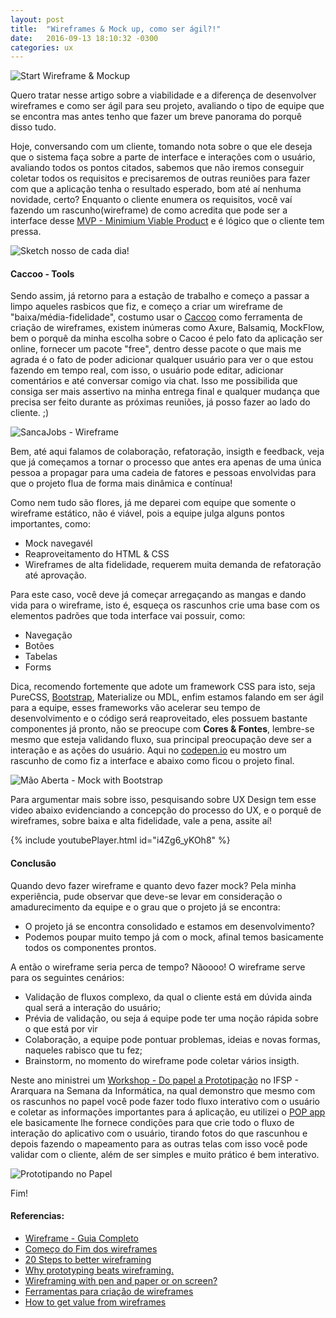 ```yaml
---
layout: post
title:  "Wireframes & Mock up, como ser ágil?!"
date:   2016-09-13 18:10:32 -0300
categories: ux
---
```


![Start Wireframe & Mockup](https://d262ilb51hltx0.cloudfront.net/max/800/1*XOPA8mvLJbtVmO4JgVNLJQ.png)

Quero tratar nesse artigo sobre a viabilidade e a diferença de desenvolver wireframes e como ser ágil para seu projeto, avaliando o tipo de equipe que se encontra mas antes tenho que fazer um breve panorama do porquê disso tudo.

Hoje, conversando com um cliente, tomando nota sobre o que ele deseja que o sistema faça sobre a parte de interface e interações com o usuário, avaliando todos os pontos citados, sabemos que não iremos conseguir coletar todos os requisitos e precisaremos de outras reuniões para fazer com que a aplicação tenha o resultado esperado, bom até aí nenhuma novidade, certo? Enquanto o cliente enumera os requisitos, você vaí fazendo um rascunho(wireframe) de como acredita que pode ser a interface desse [MVP -  Minimium Viable Product](https://endeavor.org.br/mvp/) e é lógico que o cliente tem pressa.

![Sketch nosso de cada dia!](https://fbcdn-sphotos-e-a.akamaihd.net/hphotos-ak-xlf1/v/t1.0-9/13428421_1198542513503633_4984712604594933393_n.jpg?oh=ce8560e7094eecd5173c5a9e9f47b81d&oe=58774A73&__gda__=1480413160_2725adb6bc0a8c2eddb594580f8340a8)

#### Caccoo - Tools
Sendo assim, já retorno para a estação de trabalho e começo a passar a limpo aqueles rasbicos que fiz, e começo a criar um wireframe de "baixa/média-fidelidade", costumo usar o [Caccoo](http://cacoo.com/) como ferramenta de criação de wireframes, existem inúmeras como Axure, Balsamiq, MockFlow, bem o porquê da minha escolha sobre o Cacoo é pelo fato da aplicação ser online, fornecer um pacote "free", dentro desse pacote o que mais me agrada é o fato de poder adicionar qualquer usuário para ver o que estou fazendo em tempo real, com isso, o usuário pode editar, adicionar comentários e até conversar comigo via chat. Isso me possibilida que consiga ser mais assertivo na minha entrega final e qualquer mudança que precisa ser feito durante as próximas reuniões, já posso fazer ao lado do cliente. ;) 

![SancaJobs - Wireframe](https://mir-s3-cdn-cf.behance.net/project_modules/max_1200/e0716442844167.57d99f62c243b.png)

Bem, até aqui falamos de colaboração, refatoração, insigth e feedback, veja que já começamos a tornar o processo que antes era apenas de uma única pessoa a propagar para uma cadeia de fatores e pessoas envolvidas para que o projeto flua de forma mais dinâmica e contínua!

Como nem tudo são flores, já me deparei com equipe que somente o wireframe estático, não é viável, pois a equipe julga alguns pontos importantes, como: 

- Mock navegavél
- Reaproveitamento do HTML & CSS
- Wireframes de alta fidelidade, requerem muita demanda de refatoração até aprovação.

Para este caso, você deve já começar arregaçando as mangas e dando vida para o wireframe, isto é, esqueça os rascunhos crie uma base com os elementos padrões que toda interface vai possuir, como:
 
 - Navegação
 - Botões
 - Tabelas
 - Forms


Dica, recomendo fortemente que adote um framework CSS para isto, seja PureCSS, [Bootstrap](https://www.getbootstrap.com), Materialize ou MDL, enfim estamos falando em ser ágil para a equipe, esses frameworks vão acelerar seu tempo de desenvolvimento e o código será reaproveitado, eles possuem bastante componentes já pronto, não se preocupe com **Cores & Fontes**, lembre-se mesmo que esteja validando fluxo, sua principal preocupação deve ser a interação e as ações do usuário. Aqui no [codepen.io](http://codepen.io/cristofersousa/pen/PzBKqJ) eu mostro um rascunho de como fiz a interface e abaixo como ficou o projeto final.

![Mão Aberta - Mock with Bootstrap](https://mir-s3-cdn-cf.behance.net/project_modules/max_1200/7b0e7942844021.57d99e53390d3.jpg)


Para argumentar mais sobre isso, pesquisando sobre UX Design tem esse video  abaixo evidenciando a concepção do processo do UX, e o porquê de wireframes, sobre baixa e alta fidelidade, vale a pena, assite aí!

{% include youtubePlayer.html id="i4Zg6_yKOh8" %}


#### Conclusão

Quando devo fazer wireframe e quanto devo fazer mock? Pela minha experiência, pude observar que deve-se levar em consideração o amadurecimento da equipe e o grau que o projeto já se encontra:

- O projeto já se encontra consolidado e estamos em desenvolvimento? 
- Podemos poupar muito tempo já com o mock, afinal temos basicamente todos os componentes prontos.
 
A então o wireframe seria perca de tempo? Nãoooo! O wireframe serve para os seguintes cenários:

- Validação de fluxos complexo, da qual o cliente está em dúvida ainda qual será a interação do usuário;
- Prévia de validação, ou seja á equipe pode ter uma noção rápida sobre o que está por vir
- Colaboração, a equipe pode pontuar problemas, ideias e novas formas, naqueles rabisco que tu fez;
- Brainstorm, no momento do wireframe pode coletar vários insigth.

Neste ano ministrei um [Workshop - Do papel a Prototipação](https://speakerdeck.com/cristofersousa/do-papel-a-prototipacao-mobile) no IFSP - Ararquara na Semana da Informática, na qual demonstro que mesmo com os rascunhos no papel você pode fazer todo fluxo interativo com o usuário e coletar as informações importantes para á aplicação, eu utilizei o [POP app](https://popapp.in/) ele basicamente lhe fornece condições para que crie todo o fluxo de interação do aplicativo com o usuário, tirando fotos do que rascunhou e depois fazendo o mapeamento para as outras telas com isso você pode validar com o cliente, além de ser simples e muito prático é bem interativo.

![Prototipando no Papel](https://scontent-gru2-1.xx.fbcdn.net/v/t1.0-9/13103350_1170161953008356_6104476782672874433_n.jpg?oh=2b1ef22df0da1e6c012d749eacf27b00&oe=583FBA22)

Fim!



#### Referencias:
- [Wireframe -  Guia Completo](http://desenvolvimentoparaweb.com/ux/wireframe-web-guia-completo/)
- [Começo do Fim dos wireframes](http://arquiteturadeinformacao.com/user-experience/o-comeco-do-fim-dos-wireframes/)
- [20 Steps to better wireframing ](http://blog.teamtreehouse.com/20-steps-to-better-wireframing)
- [Why prototyping beats wireframing.](https://the-pastry-box-project.net/leisa-reichelt/2012-october-23)
- [Wireframing with pen and paper or on screen?](http://www.sarahevansdesign.co.uk/blog/2016-07-13-wireframing-with-pen-and-paper-or-on-screen)
- [Ferramentas para criação de wireframes](http://desenvolvimentoparaweb.com/ux/ferramentas-criacao-wireframes/)
- [How to get value from wireframes](https://medium.com/@dustin/how-to-get-value-from-wireframes-f40c2cf27960#.bqfelvbp2)



